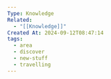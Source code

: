 ```yaml
---
Type: Knowledge
Related:
  - "[[Knowledge]]"
Created At: 2024-09-12T08:47:14
tags:
  - area
  - discover
  - new-stuff
  - travelling
---
```

